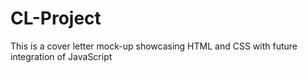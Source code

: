 # CL-Project
This is a cover letter mock-up showcasing HTML and CSS with future integration of JavaScript
